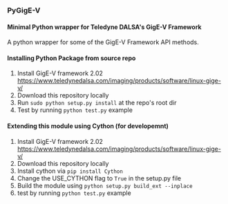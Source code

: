 ### PyGigE-V

#### Minimal Python wrapper for Teledyne DALSA's GigE-V Framework
A python wrapper for some of the GigE-V Framework API methods.

#### Installing Python Package from source repo
1.  Install GigE-V framework 2.02 https://www.teledynedalsa.com/imaging/products/software/linux-gige-v/
2.  Download this repository locally
3.  Run `sudo python setup.py install` at the repo's root dir
4.  Test by running `python test.py` example

#### Extending this module using Cython (for developemnt) 
1.  Install GigE-V framework 2.02 https://www.teledynedalsa.com/imaging/products/software/linux-gige-v/
2.  Download this repository locally
3.  Install cython via `pip install Cython`
4.  Change the USE_CYTHON flag to `True` in the setup.py file
5.  Build the module using `python setup.py build_ext --inplace`
6.  test by running `python test.py` example